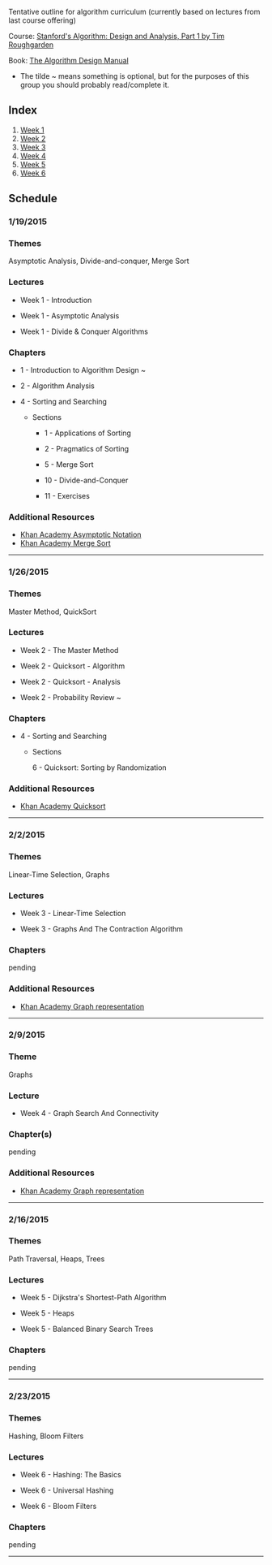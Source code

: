 Tentative outline for algorithm curriculum (currently based on lectures from last course offering)

Course: [Stanford's Algorithm: Design and Analysis, Part 1 by Tim Roughgarden](https://www.coursera.org/course/algo)

Book: [The Algorithm Design Manual](http://www.algorist.com/)

* The tilde ~ means something is optional, but for the purposes of this group you should probably read/complete it.

## Index

1. [Week 1](#1192015)
2. [Week 2](#1262015)
3. [Week 3](#222015)
4. [Week 4](#292015)
5. [Week 5](#2162015)
6. [Week 6](#2232015)

## Schedule

### 1/19/2015

### Themes
Asymptotic Analysis, Divide-and-conquer, Merge Sort

### Lectures
- Week 1 - Introduction

- Week 1 - Asymptotic Analysis

- Week 1 - Divide & Conquer Algorithms

### Chapters
- 1 - Introduction to Algorithm Design ~

- 2 - Algorithm Analysis

- 4 - Sorting and Searching

    - Sections

        - 1 - Applications of Sorting

        - 2 - Pragmatics of Sorting

        - 5 - Merge Sort

        - 10 - Divide-and-Conquer

        - 11 - Exercises

### Additional Resources
- [Khan Academy Asymptotic Notation](https://www.khanacademy.org/computing/computer-science/algorithms/asymptotic-notation/a/asymptotic-notation)
- [Khan Academy Merge Sort](https://www.khanacademy.org/computing/computer-science/algorithms/merge-sort/a/divide-and-conquer-algorithms)

***

### 1/26/2015

### Themes
Master Method, QuickSort

### Lectures
- Week 2 - The Master Method

- Week 2 - Quicksort - Algorithm

- Week 2 - Quicksort - Analysis

- Week 2 - Probability Review ~

### Chapters
- 4 - Sorting and Searching

    - Sections

        6 - Quicksort: Sorting by Randomization

### Additional Resources
- [Khan Academy Quicksort](https://www.khanacademy.org/computing/computer-science/algorithms/quick-sort/a/overview-of-quicksort)

***

### 2/2/2015

### Themes
Linear-Time Selection, Graphs

### Lectures
- Week 3 - Linear-Time Selection

- Week 3 - Graphs And The Contraction Algorithm

### Chapters
pending

### Additional Resources
- [Khan Academy Graph representation](https://www.khanacademy.org/computing/computer-science/algorithms/graph-representation/a/describing-graphs)

***

### 2/9/2015

### Theme
Graphs

### Lecture
- Week 4 - Graph Search And Connectivity

### Chapter(s)
pending

### Additional Resources
- [Khan Academy Graph representation](https://www.khanacademy.org/computing/computer-science/algorithms/graph-representation/a/describing-graphs)

***

### 2/16/2015

### Themes
Path Traversal, Heaps, Trees

### Lectures
- Week 5 - Dijkstra's Shortest-Path Algorithm

- Week 5 - Heaps

- Week 5 - Balanced Binary Search Trees

### Chapters
pending

***
### 2/23/2015

### Themes
Hashing, Bloom Filters

### Lectures
- Week 6 - Hashing: The Basics

- Week 6 - Universal Hashing

- Week 6 - Bloom Filters

### Chapters
pending

***
